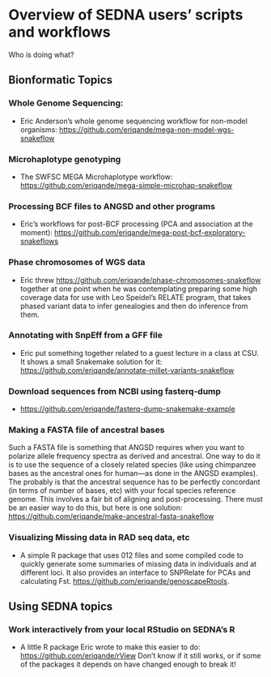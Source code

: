 Overview of SEDNA users’ scripts and workflows
================

Who is doing what?

## Bionformatic Topics

### Whole Genome Sequencing:

- Eric Anderson’s whole genome sequencing workflow for non-model
  organisms: <https://github.com/eriqande/mega-non-model-wgs-snakeflow>

### Microhaplotype genotyping

- The SWFSC MEGA Microhaplotype workflow:
  <https://github.com/eriqande/mega-simple-microhap-snakeflow>

### Processing BCF files to ANGSD and other programs

- Eric’s workflows for post-BCF processing (PCA and association at the
  moment):
  <https://github.com/eriqande/mega-post-bcf-exploratory-snakeflows>

### Phase chromosomes of WGS data

- Eric threw <https://github.com/eriqande/phase-chromosomes-snakeflow>
  together at one point when he was contemplating preparing some high
  coverage data for use with Leo Speidel’s RELATE program, that takes
  phased variant data to infer genealogies and then do inference from
  them.

### Annotating with SnpEff from a GFF file

- Eric put something together related to a guest lecture in a class at
  CSU. It shows a small Snakemake solution for it:
  <https://github.com/eriqande/annotate-millet-variants-snakeflow>

### Download sequences from NCBI using fasterq-dump

- <https://github.com/eriqande/fasterq-dump-snakemake-example>

### Making a FASTA file of ancestral bases

Such a FASTA file is something that ANGSD requires when you want to
polarize allele frequency spectra as derived and ancestral. One way to
do it is to use the sequence of a closely related species (like using
chimpanzee bases as the ancestral ones for human—as done in the ANGSD
examples). The probably is that the ancestral sequence has to be
perfectly concordant (in terms of number of bases, etc) with your focal
species reference genome. This involves a fair bit of aligning and
post-processing. There must be an easier way to do this, but here is one
solution: <https://github.com/eriqande/make-ancestral-fasta-snakeflow>

### Visualizing Missing data in RAD seq data, etc

- A simple R package that uses 012 files and some compiled code to
  quickly generate some summaries of missing data in individuals and at
  different loci. It also provides an interface to SNPRelate for PCAs
  and calculating Fst. <https://github.com/eriqande/genoscapeRtools>.

## Using SEDNA topics

### Work interactively from your local RStudio on SEDNA’s R

- A little R package Eric wrote to make this easier to do:
  <https://github.com/eriqande/rView> Don’t know if it still works, or
  if some of the packages it depends on have changed enough to break it!
